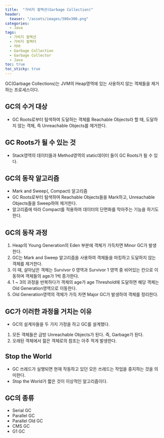 ```yaml
---
title:  "가비지 컬렉션(Garbage Collection)"
header:
  teaser: "/assets/images/500x300.png"
categories: 
  - Java
tags:
  - 가비지 컬렉션
  - 가비지 컬렉터
  - 자바
  - Garbage Collection
  - Garbage Collector
  - Java
toc: true
toc_sticky: true
---
```


GC(Garbage Collections)는 JVM의 Heap영역에 있는 사용하지 않는 객체들을 제거하는 프로세스이다.

## GC의 수거 대상

- GC Roots로부터 탐색하여 도달하는 객체를 Reachable Objects라 할 때, 도달하지 않는 객체, 즉 Unreachable Objects를 제거한다.

## GC Roots가 될 수 있는 것

- Stack영역의 데이터들과 Method영역의 static데이터 들이 GC Roots가 될 수 있다.

## GC의 동작 알고리즘

- Mark and Sweep(, Compact) 알고리즘
- GC Roots로부터 탐색하여 Reachable Objects들을 Mark하고, Unreachable Objects들을 Sweep하여 제거한다.
- 알고리즘에 따라 Compact를 적용하여 데이터의 단편화를 막아주는 기능을 하기도 한다.

## GC의 동작 과정

1. Heap의 Young Generation의 Eden 부분에 객체가 가득차면 Minor GC가 발생한다.
2. GC는 Mark and Sweep 알고리즘을 사용하여 객체들을 마킹하고 도달하지 않는 객체를 제거한다.
3. 이 때, 살아남은 객체는 Survivor 0 영역과 Survivor 1 영역 중 비어있는 칸으로 이동하며 객체들의 age가 1씩 증가한다.
4. 1 ~ 3의 과정을 반복하다가 객체의 age가 age Threshold에 도달하면 해당 객체는 Old Generation영역으로 이동한다.
5. Old Generation영역의 객체가 가득 차면 Major GC가 발생하여 객체를 정리한다.

## GC가 이러한 과정을 거치는 이유

- GC의 설계자들을 두 가지 가정을 하고 GC를 설계했다.
1. 모든 객체들은 금방 Unreachable Objects가 된다. 즉, Garbage가 된다.
2. 오래된 객체에서 젊은 객체로의 참조는 아주 적게 발생한다.

## Stop the World

- GC 쓰레드가 실행되면 현재 작동하고 있던 모든 쓰레드는 작업을 중지하는 것을 의미한다.
- Stop the World가 짧은 것이 이상적인 알고리즘이다.

## GC의 종류

- Serial GC
- Parallel GC
- Parallel Old GC
- CMS GC
- G1 GC